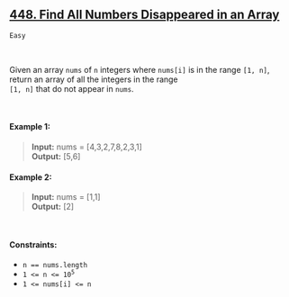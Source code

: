 ## [448. Find All Numbers Disappeared in an Array](https://leetcode.com/problems/find-all-numbers-disappeared-in-an-array/)

<code>Easy</code>

<br>

Given an array <code>nums</code> of <code>n</code> integers where <code>nums[i]</code> is in the range <code>[1, n]</code>, return an array of all the integers in the range   
<code>[1, n]</code> that do not appear in <code>nums</code>.

<br>

#### Example 1:

> __Input:__ nums = [4,3,2,7,8,2,3,1]  
> __Output:__ [5,6]  

#### Example 2:

> __Input:__ nums = [1,1]  
> __Output:__ [2]  

<br>

#### Constraints:

- <code>n == nums.length</code>
- <code>1 <= n <= 10<sup>5</sup></code>
- <code>1 <= nums[i] <= n</code>
